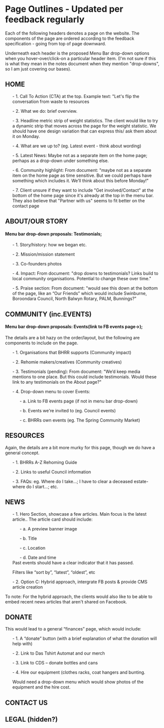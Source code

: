 <h1> Page Outlines - Updated per feedback regularly </h1>

Each of the following headers denotes a page on the website. The components of the page are ordered according to the feedback specification - going from top of page downward. 

Underneath each header is the proposed Menu Bar drop-down options when you hover-over/click-on a particular header item. (I'm not sure if this is what they mean in the notes document when they mention "drop-downs", so I am just covering our bases).

<h2>HOME</h2>

<ul>- 1. Call To Action (CTA) at the top. Example text: "Let's flip the conversation from waste to resources </ul>
<ul>- 2. What we do: brief overview.</ul>
<ul>- 3. Headline metric strip of weight statistics.
The client would like to try a dynamic strip that moves across the page for the weight statistic. We should have one design variation that can express this/ ask them about it on Monday. </ul>
<ul>- 4. What are we up to? (eg. Latest event - think about wording) </ul>
<ul>- 5. Latest News: Maybe not as a separate item on the home page; perhaps as a drop-down under something else.</ul>
<ul>- 6. Community highlight: From document: "maybe not as a separate item on the home page as time sensitive. But we could perhaps have something which includes it. We’ll think about this before Monday!"</ul>
<ul>- 7. Client unsure if they want to include "Get involved/Contact" at the bottom of the home page since it's already at the top in the menu bar. They also believe that "Partner with us" seems to fit better on the contact page </ul>


<h2>ABOUT/OUR STORY</h2>
<h4> Menu bar drop-down proposals: Testimonials;  </h4>

<ul>- 1. Story/history: how we began etc.</ul>
<ul>- 2. Mission/mission statement</ul>
<ul>- 3. Co-founders photos</ul>
<ul>- 4. Impact: From document: "drop downs to testimonials? Links build to local community organisations. Potential to change these over time."</ul>
<ul>- 5. Praise section: From document: "would see this down at the bottom of the page, like an “Our Friends” which would include Swinburne, Boroondara Council, North Balwyn Rotary, PALM, Bunnings?"</ul>

<h2>COMMUNITY (inc.EVENTS)</h2>
<h4> Menu bar drop-down proposals: Events(link to FB events page->);  </h4>

The details are a bit hazy on the order/layout, but the following are components to include on the page.

<ul>- 1. Organisations that BHRR supports (Community impact)</ul>
<ul>- 2. Rehomie makers/creatives (Community creatives)</ul>
<ul>- 3. Testimonials (pending): From document: "We’d keep media mentions to one place. But this could include testimonials.  Would these link to any testimonials on the About page?"</ul>
<ul>- 4. Drop-down menu to cover Events: 
  <ul>- a. Link to FB events page (if not in menu bar drop-down)</ul>
  <ul>- b. Events we're invited to (eg. Council events)</ul>
  <ul>- c. BHRRs own events (eg. The Spring Community Market)</ul>
</ul>

<h2>RESOURCES</h2>

Again, the details are a bit more murky for this page, though we do have a general concept.

<ul>- 1. BHRRs A-Z Rehoming Guide</ul>
<ul>- 2. Links to useful Council information</ul>
<ul>- 3. FAQs: eg. Where do I take...; I have to clear a deceased estate- where do I start...; etc.</ul>

<h2>NEWS</h2>

<ul>- 1. Hero Section, showcase a few articles. Main focus is the latest article..
The article card should include:
  <ul>- a. A preview banner image</ul>
  <ul>- b. Title</ul>
  <ul>- c. Location</ul>
  <ul>- d. Date and time</ul>
Past events should have a clear indicator that it has passed.
  
Filters like “sort by”, “latest”, “oldest”, etc</ul>
<ul>- 2. Option C: Hybrid approach, intergrate FB posts & provide CMS article creation</ul>
To note: For the hybrid approach, the clients would also like to be able to embed recent news articles that aren't shared on Facebook.

<h2>DONATE</h2>

This would lead to a general “finances” page, which would include:
<ul>- 1. A “donate” button (with a brief explanation of what the donation will help with)</ul>
<ul>- 2. Link to Das Tshirt Automat and our merch</ul>
<ul>- 3. Link to CDS – donate bottles and cans</ul>
<ul>- 4. Hire our equipment (clothes racks, coat hangers and bunting.
  
  Would need a drop-down menu which would show photos of the equipment and the hire cost.</ul>

<h2>CONTACT US</h2>

<h2>LEGAL (hidden?)</h2>

